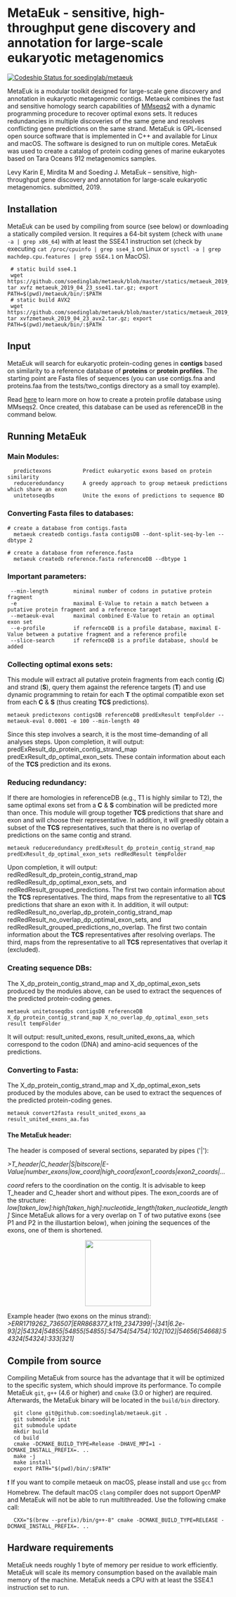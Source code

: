 # MetaEuk - sensitive, high-throughput gene discovery and annotation for large-scale eukaryotic metagenomics

[ ![Codeship Status for soedinglab/metaeuk](https://app.codeship.com/projects/07a9f310-7bb9-0136-3e65-3e3f6cc64c07/status?branch=master)](https://app.codeship.com/projects/300789)

MetaEuk is a modular toolkit designed for large-scale gene discovery and annotation in eukaryotic metagenomic contigs. Metaeuk combines the fast and sensitive homology search capabilities of [MMseqs2](https://github.com/soedinglab/MMseqs2) with a dynamic programming procedure to recover optimal exons sets. It reduces redundancies in multiple discoveries of the same gene and resolves conflicting gene predictions on the same strand. MetaEuk is GPL-licensed open source software that is implemented in C++ and available for Linux and macOS. The software is designed to run on multiple cores. MetaEuk was used to create a catalog of protein coding genes of marine eukaryotes based on Tara Oceans 912 metagenomics samples.

Levy Karin E, Mirdita M and Soeding J. MetaEuk – sensitive, high-throughput gene discovery and annotation for large-scale eukaryotic metagenomics. submitted, 2019.

## Installation
MetaEuk can be used by compiling from source (see below) or downloading a statically compiled version. It requires a 64-bit system (check with `uname -a | grep x86_64`) with at least the SSE4.1 instruction set (check by executing `cat /proc/cpuinfo | grep sse4_1` on Linux or `sysctl -a | grep machdep.cpu.features | grep SSE4.1` on MacOS).
     
     # static build sse4.1
     wget https://github.com/soedinglab/metaeuk/blob/master/statics/metaeuk_2019_04_23_sse41.tar.gz; tar xvfz metaeuk_2019_04_23_sse41.tar.gz; export PATH=$(pwd)/metaeuk/bin/:$PATH
     # static build AVX2
     wget https://github.com/soedinglab/metaeuk/blob/master/statics/metaeuk_2019_04_23_avx2.tar.gz; tar xvfzmetaeuk_2019_04_23_avx2.tar.gz; export PATH=$(pwd)/metaeuk/bin/:$PATH

## Input 
MetaEuk will search for eukaryotic protein-coding genes in **contigs** based on similarity to a reference database of **proteins** or **protein profiles**. The starting point are Fasta files of sequences (you can use contigs.fna and proteins.faa from the tests/two_contigs directory as a small toy example).

Read [here](https://github.com/soedinglab/mmseqs2/wiki#how-to-create-a-target-profile-database-from-pfam) to learn more on how to create a protein profile database using MMseqs2. Once created, this database can be used as referenceDB in the command below.

## Running MetaEuk 
### Main Modules:

      predictexons      	Predict eukaryotic exons based on protein similarity
      reduceredundancy  	A greedy approach to group metaeuk predictions which share an exon
      unitetoseqdbs     	Unite the exons of predictions to sequence BD


### Converting Fasta files to databases:
    
    # create a database from contigs.fasta 
      metaeuk createdb contigs.fasta contigsDB --dont-split-seq-by-len --dbtype 2

    # create a database from reference.fasta  
      metaeuk createdb reference.fasta referenceDB --dbtype 1


### Important parameters: 

     --min-length        minimal number of codons in putative protein fragment
     -e                  maximal E-Value to retain a match between a putative protein fragment and a reference taraget 
     --metaeuk-eval      maximal combined E-Value to retain an optimal exon set
     --e-profile         if refernceDB is a profile database, maximal E-Value between a putative fragment and a reference profile
     --slice-search      if refernceDB is a profile database, should be added
     

### Collecting optimal exons sets:

This module will extract all putative protein fragments from each contig (**C**) and strand (**S**), query them against the reference targets (**T**) and use dynamic programming to retain for each **T** the optimal compatible exon set from each **C** & **S** (thus creating **TCS** predictions).
    
    metaeuk predictexons contigsDB referenceDB predExResult tempFolder --metaeuk-eval 0.0001 -e 100 --min-length 40
    
Since this step involves a search, it is the most time-demanding of all analyses steps. Upon completion, it will output: predExResult_dp_protein_contig_strand_map predExResult_dp_optimal_exon_sets. These contain information about each of the **TCS** prediction and its exons.


### Reducing redundancy:

If there are homologies in referenceDB (e.g., T1 is highly similar to T2), the same optimal exons set from a **C** & **S** combination will be predicted more than once. This module will group together **TCS** predictions that share and exon and will choose their representative. In addition, it will greedily obtain a subset of the **TCS** representatives, such that there is no overlap of predictions on the same contig and strand.
    
    metaeuk reduceredundancy predExResult_dp_protein_contig_strand_map predExResult_dp_optimal_exon_sets redRedResult tempFolder
    
Upon completion, it will output: redRedResult_dp_protein_contig_strand_map redRedResult_dp_optimal_exon_sets, and  redRedResult_grouped_predictions. The first two contain information about the **TCS** representatives. The third, maps from the representative to all **TCS** predictions that share an exon with it.
In addition, it will output: redRedResult_no_overlap_dp_protein_contig_strand_map redRedResult_no_overlap_dp_optimal_exon_sets, and  redRedResult_grouped_predictions_no_overlap. The first two contain information about the **TCS** representatives after resolving overlaps. The third, maps from the representative to all **TCS** representatives that overlap it (excluded).


### Creating sequence DBs:

The X_dp_protein_contig_strand_map and X_dp_optimal_exon_sets produced by the modules above, can be used to extract the sequences of the predicted protein-coding genes.
    
    metaeuk unitetoseqdbs contigsDB referenceDB X_dp_protein_contig_strand_map X_no_overlap_dp_optimal_exon_sets result tempFolder
    
It will output: result_united_exons, result_united_exons_aa, which correspond to the codon (DNA) and amino-acid sequences of the predictions.


### Converting to Fasta:

The X_dp_protein_contig_strand_map and X_dp_optimal_exon_sets produced by the modules above, can be used to extract the sequences of the predicted protein-coding genes.
    
    metaeuk convert2fasta result_united_exons_aa result_united_exons_aa.fas
    
#### The MetaEuk header:

The header is composed of several sections, separated by pipes ('|'):

*>T_header|C_header|S|bitscore|E-Value|number_exons|low_coord|high_coord|exon1_coords|exon2_coords|...*

*coord* refers to the coordination on the contig. It is advisable to keep T_header and C_header short and without pipes. The exon_coords are of the structure:
*low[taken_low]:high[taken_high]:nucleotide_length[taken_nucleotide_length]*
Since MetaEuk allows for a very overlap on T of two putative exons (see P1 and P2 in the illustartion below), when joining the sequences of the exons, one of them is shortened.

<p align="center"><img src="https://github.com/soedinglab/metaeuk/blob/master/imgs/small_overlap_allowed.png" height="150"/></p>

Example header (two exons on the minus strand):
*>ERR1719262_736507|ERR868377_k119_2347399|-|341|6.2e-93|2|54324|54855|54855[54855]:54754[54754]:102[102]|54656[54668]:54324[54324]:333[321]*



## Compile from source
Compiling MetaEuk from source has the advantage that it will be optimized to the specific system, which should improve its performance. To compile MetaEuk `git`, `g++` (4.6 or higher) and `cmake` (3.0 or higher) are required. Afterwards, the MetaEuk binary will be located in the `build/bin` directory.

      git clone git@github.com:soedinglab/metaeuk.git .
      git submodule init
      git submodule update
      mkdir build
      cd build
      cmake -DCMAKE_BUILD_TYPE=Release -DHAVE_MPI=1 -DCMAKE_INSTALL_PREFIX=. ..
      make -j
      make install
      export PATH="$(pwd)/bin/:$PATH"
        
:exclamation: If you want to compile metaeuk on macOS, please install and use `gcc` from Homebrew. The default macOS `clang` compiler does not support OpenMP and MetaEuk will not be able to run multithreaded. Use the following cmake call:

      CXX="$(brew --prefix)/bin/g++-8" cmake -DCMAKE_BUILD_TYPE=RELEASE -DCMAKE_INSTALL_PREFIX=. ..

## Hardware requirements
MetaEuk needs roughly 1 byte of memory per residue to work efficiently. MetaEuk will scale its memory consumption based on the available main memory of the machine. MetaEuk needs a CPU with at least the SSE4.1 instruction set to run. 


